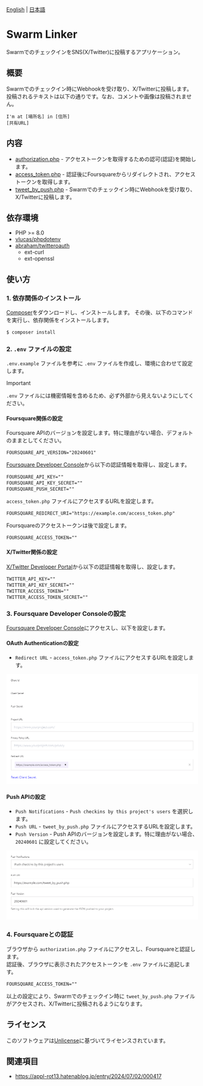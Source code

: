 [English](README.md) | [日本語](README.ja.md)

# Swarm Linker

SwarmでのチェックインをSNS(X/Twitter)に投稿するアプリケーション。

## 概要

Swarmでのチェックイン時にWebhookを受け取り、X/Twitterに投稿します。  
投稿されるテキストは以下の通りです。なお、コメントや画像は投稿されません。

```
I'm at [場所名] in [住所]
[共有URL]
```

## 内容

- [authorization.php](authorization.php) - アクセストークンを取得するための認可(認証)を開始します。
- [access_token.php](access_token.php) - 認証後にFoursquareからリダイレクトされ、アクセストークンを取得します。
- [tweet_by_push.php](tweet_by_push.php) - Swarmでのチェックイン時にWebhookを受け取り、X/Twitterに投稿します。

## 依存環境

- PHP >= 8.0
- [vlucas/phpdotenv](https://github.com/vlucas/phpdotenv)
- [abraham/twitteroauth](https://github.com/abraham/twitteroauth)
  - ext-curl
  - ext-openssl

## 使い方

### 1. 依存関係のインストール

[Composer](https://getcomposer.org/)をダウンロードし、インストールします。
その後、以下のコマンドを実行し、依存関係をインストールします。

```sh
$ composer install
```

### 2. `.env` ファイルの設定

`.env.example` ファイルを参考に `.env` ファイルを作成し、環境に合わせて設定します。

> [!IMPORTANT]
> `.env` ファイルには機密情報を含めるため、必ず外部から見えないようにしてください。

#### Foursquare関係の設定

Foursquare APIのバージョンを設定します。特に理由がない場合、デフォルトのままとしてください。

```env
FOURSQUARE_API_VERSION="20240601"
```

[Foursquare Developer Console](https://location.foursquare.com/developer/)から以下の認証情報を取得し、設定します。

```env
FOURSQUARE_API_KEY=""
FOURSQUARE_API_KEY_SECRET=""
FOURSQUARE_PUSH_SECRET=""
```

`access_token.php` ファイルにアクセスするURLを設定します。

```env
FOURSQUARE_REDIRECT_URI="https://example.com/access_token.php"
```

Foursquareのアクセストークンは後で設定します。

```env
FOURSQUARE_ACCESS_TOKEN=""
```

#### X/Twitter関係の設定

[X/Twitter Developer Portal](https://developer.twitter.com/en/portal/petition/essential/basic-info)から以下の認証情報を取得し、設定します。

```env
TWITTER_API_KEY=""
TWITTER_API_KEY_SECRET=""
TWITTER_ACCESS_TOKEN=""
TWITTER_ACCESS_TOKEN_SECRET=""
```

### 3. Foursquare Developer Consoleの設定

[Foursquare Developer Console](https://location.foursquare.com/developer/)にアクセスし、以下を設定します。

#### OAuth Authenticationの設定

- `Redirect URL` - `access_token.php` ファイルにアクセスするURLを設定します。

![OAuth Authentication Settings](img/OAuthAuthenticationSettings.png)

#### Push APIの設定

- `Push Notifications` - `Push checkins by this project's users` を選択します。
- `Push URL` - `tweet_by_push.php` ファイルにアクセスするURLを設定します。
- `Push Version` - Push APIのバージョンを設定します。特に理由がない場合、`20240601` に設定してください。

![Push API Settings](img/PushAPISettings.png)

### 4. Foursquareとの認証

ブラウザから `authorization.php` ファイルにアクセスし、Foursquareと認証します。  
認証後、ブラウザに表示されたアクセストークンを `.env` ファイルに追記します。

```env
FOURSQUARE_ACCESS_TOKEN=""
```

以上の設定により、Swarmでのチェックイン時に `tweet_by_push.php` ファイルがアクセスされ、X/Twitterに投稿されるようになります。

## ライセンス

このソフトウェアは[Unlicense](LICENSE)に基づいてライセンスされています。

## 関連項目

- https://appl-rot13.hatenablog.jp/entry/2024/07/02/000417
